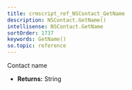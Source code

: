 ```yaml
---
title: crmscript_ref_NSContact_GetName
description: NSContact.GetName()
intellisense: NSContact.GetName
sortOrder: 1737
keywords: GetName()
so.topic: reference
---
```



Contact name



* **Returns:** String


